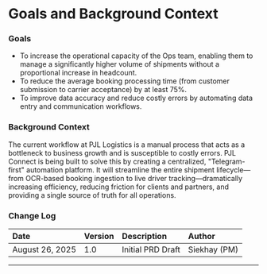 # Goals and Background Context

### **Goals**
* To increase the operational capacity of the Ops team, enabling them to manage a significantly higher volume of shipments without a proportional increase in headcount.
* To reduce the average booking processing time (from customer submission to carrier acceptance) by at least 75%.
* To improve data accuracy and reduce costly errors by automating data entry and communication workflows.

### **Background Context**
The current workflow at PJL Logistics is a manual process that acts as a bottleneck to business growth and is susceptible to costly errors. PJL Connect is being built to solve this by creating a centralized, "Telegram-first" automation platform. It will streamline the entire shipment lifecycle—from OCR-based booking ingestion to live driver tracking—dramatically increasing efficiency, reducing friction for clients and partners, and providing a single source of truth for all operations.

### **Change Log**
| Date | Version | Description | Author |
| :--- | :--- | :--- | :--- |
| August 26, 2025 | 1.0 | Initial PRD Draft | Siekhay (PM) |

---